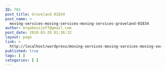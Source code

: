 ```yaml
---
ID: 701
post_title: Groveland 01834
post_name: >
  moving-services-moving-services-moving-services-groveland-01834
author: mrgabonijeff@gmail.com
post_date: 2018-03-28 01:36:32
layout: page
link: >
  http://localhost/wordpress/moving-services-moving-services-moving-services-groveland-01834/
published: true
tags: [ ]
categories: [ ]
---
```


